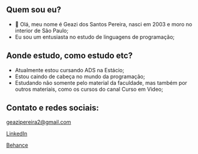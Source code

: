 ## Quem sou eu?
- 👋 Olá, meu nome é Geazi dos Santos Pereira, nasci em 2003 e moro no interior de São Paulo;
- Eu sou um entusiasta no estudo de linguagens de programação;

## Aonde estudo, como estudo etc?
- Atualmente estou cursando ADS na Estácio;
- Estou caindo de cabeça no mundo da programação;
- Estudando não somente pelo material da faculdade, mas também por outros materiais, como os cursos do canal Curso em Video;

## Contato e redes sociais:
geazipereira2@gmail.com

[LinkedIn](https://www.linkedin.com/in/geazi-dos-santos-pereira-04a45916a)

[Behance](https://www.behance.net/geazipereiradesign)
